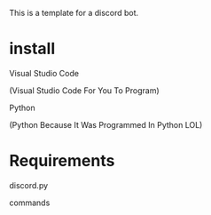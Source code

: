 
This is a template for a discord bot.

# install

Visual Studio Code

(Visual Studio Code For You To Program)

Python

(Python Because It Was Programmed In Python LOL)

# Requirements

discord.py

commands
